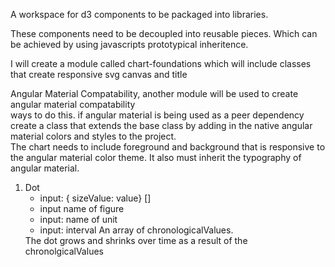 A workspace for d3 components to be packaged into libraries.

<p>
  These components need to be decoupled into reusable pieces. Which can be achieved by using javascripts prototypical inheritence. 
</p>
<p>
 I will create a module called chart-foundations which will include classes that create responsive svg canvas and title
</p>
<p>
  Angular Material Compatability, another module will be used to create angular material compatability 
  <br>
  ways to do this. if angular material is being used as a peer dependency create a class that extends the base class by adding in the native angular material colors and styles to the project.
  <br>
  The chart needs to include foreground and background that is responsive to the angular material color theme. 
  It also must inherit the typography of angular material. 
</p>

1. Dot
   <ul>
   <li>
   input: { sizeValue: value} []
   </li>
   <li>
   input name of figure
   </li>
   <li>
   input: name of unit
   </li>
   <li>
   input: interval
   An array of chronologicalValues.
   </li>
   </ul>
   The dot grows and shrinks over time as a result of the chronolgicalValues
